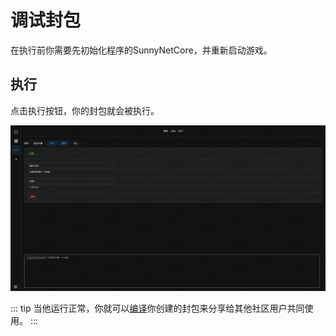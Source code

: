 # 调试封包

在执行前你需要先初始化程序的SunnyNetCore，并重新启动游戏。

## 执行

点击执行按钮，你的封包就会被执行。

![executor_debug](../images/executor_debug.png)

::: tip 
当他运行正常，你就可以[编译](./build.md)你创建的封包来分享给其他社区用户共同使用。
:::
